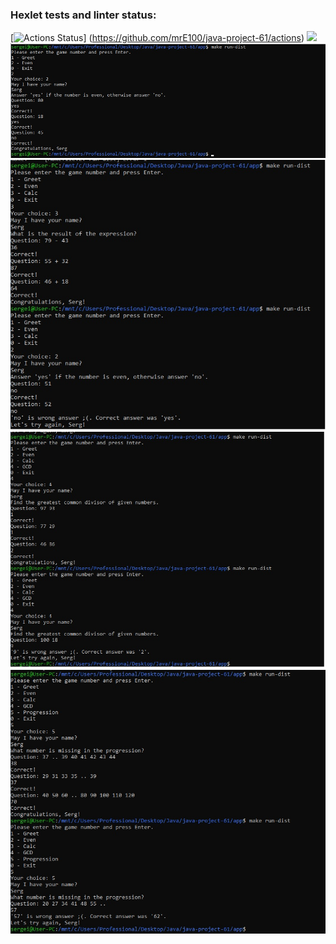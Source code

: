 ### Hexlet tests and linter status:
[![Actions Status](https://github.com/mrE100/java-project-61/workflows/hexlet-check/badge.svg)]
(https://github.com/mrE100/java-project-61/actions)
<a href="https://codeclimate.com/github/mrE100/java-project-61/maintainability"><img src="https://api.codeclimate.com/v1/badges/7e4a857fa156c93e3000/maintainability" /></a>
![alt text](https://github.com/mrE100/java-project-61/blob/main/printScreen1.jpg)
![alt text](https://github.com/mrE100/java-project-61/blob/main/printScreen2.jpg)
![alt text](https://github.com/mrE100/java-project-61/blob/main/printScreen3.jpg)
![alt text](https://github.com/mrE100/java-project-61/blob/main/printScreen4.jpg)
